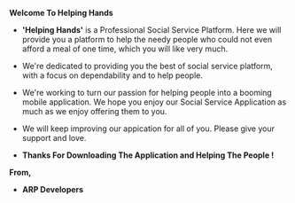 **Welcome To Helping Hands**

- **'Helping Hands'** is a Professional Social Service Platform. Here we will provide you a platform to help the needy people who could not even afford a meal of one time, which you will like very much.

- We're dedicated to providing you the best of social service platform, with a focus on dependability and to help people. 

- We're working to turn our passion for helping people into a booming mobile application. We hope you enjoy our Social Service Application as much as we enjoy offering them to you.

- We will keep improving our appication for all of you. Please give your support and love.

- **Thanks For Downloading The Application and Helping The People !**

**From,**
- **ARP Developers** 

<!-- - Rushik Rathod
- Parth Rathod
- Ayush Shah -->